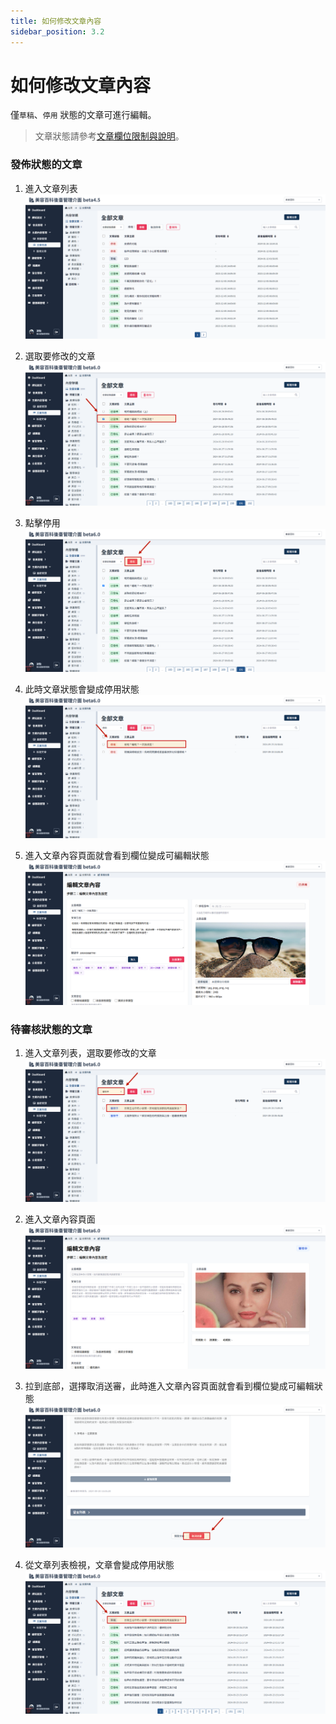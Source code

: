 ```yaml
---
title: 如何修改文章內容
sidebar_position: 3.2
---
```


# 如何修改文章內容

僅`草稿`、`停用` 狀態的文章可進行編輯。

> 文章狀態請參考[文章欄位限制與說明](./article-status.md)。

### 發佈狀態的文章

1. 進入文章列表
   ![文章列表](img/article-list.png)

2. 選取要修改的文章
   ![停用文章](img/suspend-article-01.png)

3. 點擊停用
   ![停用文章](img/suspend-article-02.png)

4. 此時文章狀態會變成停用狀態
   ![停用文章](img/suspend-article-03.png)

5. 進入文章內容頁面就會看到欄位變成可編輯狀態
   ![停用文章](img/suspend-article-04.png)

### 待審核狀態的文章

1. 進入文章列表，選取要修改的文章
   ![文章列表](img/filter-verify-article-list.png)

2. 進入文章內容頁面
   ![取消審核](img/cencel-verify-01.png)

3. 拉到底部，選擇取消送審，此時進入文章內容頁面就會看到欄位變成可編輯狀態
   ![取消審核](img/cencel-verify-02.png)

4. 從文章列表檢視，文章會變成停用狀態
   ![取消審核](img/cencel-verify-03.png)
